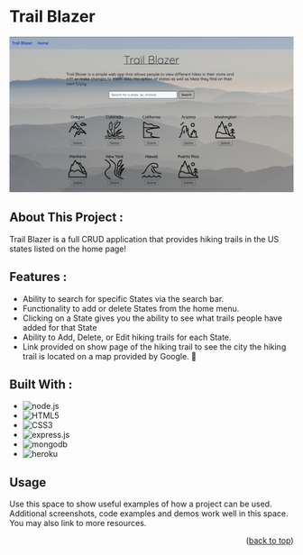 # Trail Blazer

![plot](./public/imgs/trailblazer.png)

## About This Project :

Trail Blazer is a full CRUD application that provides hiking trails in the US states listed on the home page!

## Features :

- Ability to search for specific States via the search bar.
- Functionality to add or delete States from the home menu.
- Clicking on a State gives you the ability to see what trails people have added for that State
- Ability to Add, Delete, or Edit hiking trails for each State.
- Link provided on show page of the hiking trail to see the city the hiking trail is located on a map provided by Google. 📍

## Built With :

- ![node.js]
- ![HTML5]
- ![CSS3]
- ![express.js]
- ![mongodb]
- ![heroku]

<!-- USAGE EXAMPLES -->

## Usage

Use this space to show useful examples of how a project can be used. Additional screenshots, code examples and demos work well in this space. You may also link to more resources.

<p align="right">(<a href="#top">back to top</a>)</p>

<!-- MARKDOWN LINKS & IMAGES -->
<!-- https://www.markdownguide.org/basic-syntax/#reference-style-links -->

[node.js]: https://img.shields.io/badge/Node.js-43853D?style=for-the-badge&logo=node.js&logoColor=white
[html5]: https://img.shields.io/badge/HTML5-E34F26?style=for-the-badge&logo=html5&logoColor=white
[css3]: https://img.shields.io/badge/CSS3-1572B6?style=for-the-badge&logo=css3&logoColor=white
[express.js]: https://img.shields.io/badge/Express.js-404D59?style=for-the-badge
[mongodb]: https://img.shields.io/badge/MongoDB-4EA94B?style=for-the-badge&logo=mongodb&logoColor=white
[heroku]: https://img.shields.io/badge/Heroku-430098?style=for-the-badge&logo=heroku&logoColor=white
